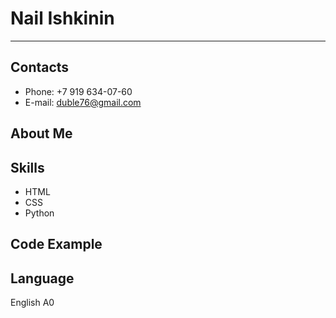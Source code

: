 # Nail Ishkinin
---
## Contacts
* Phone: +7 919 634-07-60
* E-mail: duble76@gmail.com

## About Me

## Skills
* HTML
* CSS
* Python

## Code Example

## Language
English A0
